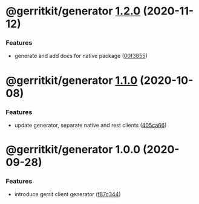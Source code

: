 # @gerritkit/generator [1.2.0](https://github.com/gerritkit/client/compare/@gerritkit/generator@1.1.0...@gerritkit/generator@1.2.0) (2020-11-12)


### Features

* generate and add docs for native package ([00f3855](https://github.com/gerritkit/client/commit/00f385507e085a9b7da16e63042e61b89e133e88))

# @gerritkit/generator [1.1.0](https://github.com/gerritkit/client/compare/@gerritkit/generator@1.0.0...@gerritkit/generator@1.1.0) (2020-10-08)


### Features

* update generator, separate native and rest clients ([405ca66](https://github.com/gerritkit/client/commit/405ca66426fea60518cf1117e1817bfb8ee8b211))

# @gerritkit/generator 1.0.0 (2020-09-28)


### Features

* introduce gerrit client generator ([f87c344](https://github.com/gerritkit/client/commit/f87c344aeeb7c359e66f3c6a9413c4c5bc561b33))
